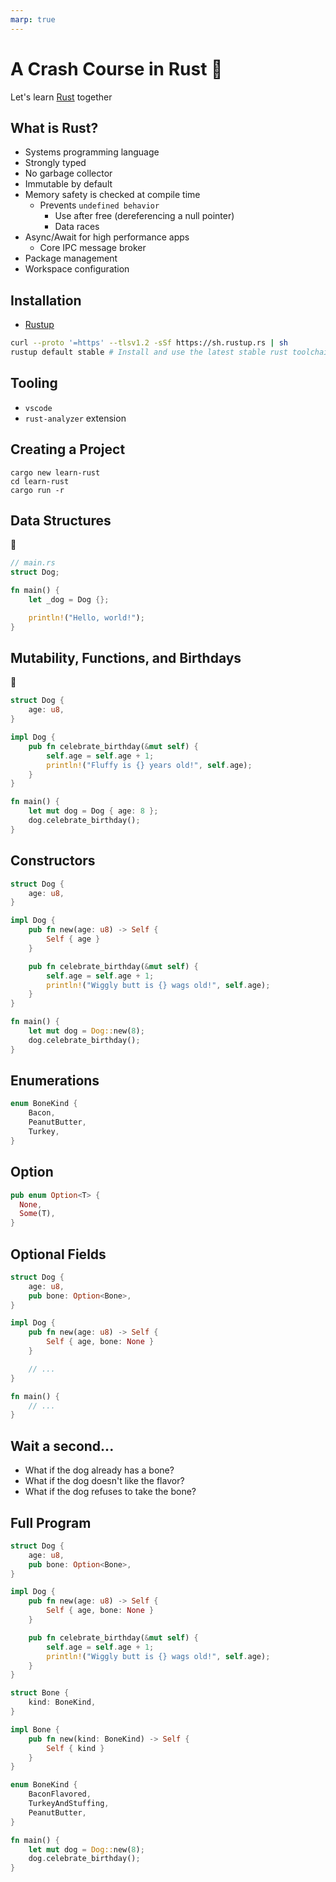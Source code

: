 ```yaml
---
marp: true
---
```


<!--
theme: default
class:
 - invert
headingDivider: 2 
paginate: true
-->

<!--
_class:
 - lead
 - invert
-->

# A Crash Course in Rust 🦀

Let's learn [Rust](https://www.rust-lang.org/) together

## What is Rust?

- Systems programming language
- Strongly typed
- No garbage collector
- Immutable by default
- Memory safety is checked at compile time
  - Prevents `undefined behavior`
    - Use after free (dereferencing a null pointer)
    - Data races
- Async/Await for high performance apps
  - Core IPC message broker
- Package management
- Workspace configuration

## Installation

- [Rustup](https://rustup.rs/)

```bash
curl --proto '=https' --tlsv1.2 -sSf https://sh.rustup.rs | sh
rustup default stable # Install and use the latest stable rust toolchain
```

## Tooling

- `vscode`
- `rust-analyzer` extension

## Creating a Project

```
cargo new learn-rust
cd learn-rust
cargo run -r
```

## Data Structures

<!-- Everyone loves pets, so let's start by adding a pet to our project. -->

:dog: 

```rust
// main.rs
struct Dog;

fn main() {
    let _dog = Dog {};

    println!("Hello, world!");
}
```

## Mutability, Functions, and Birthdays

<!-- 
  Let's give our dog an age and make it possible for them to celebrate their birthday. 
  Note that we have to add the mut keyword to the dog to be able to mutate it. In this case, the mutation is incrementing its age when celebrating its birthday.

  In Rust, objects are immutable by default.
-->

🎂

```rust
struct Dog {
    age: u8,
}

impl Dog {
    pub fn celebrate_birthday(&mut self) {
        self.age = self.age + 1;
        println!("Fluffy is {} years old!", self.age);
    }
}

fn main() {
    let mut dog = Dog { age: 8 };
    dog.celebrate_birthday();
}
```

## Constructors

<!--
Constructors in Rust are just functions that return an instance of an object. They are not treated specially by the language itself like they are in C++.

Because they do not take `self` as a parameter,
they are considered `associated functions` instead of `methods`.
-->

```rust
struct Dog {
    age: u8,
}

impl Dog {
    pub fn new(age: u8) -> Self {
        Self { age }
    }

    pub fn celebrate_birthday(&mut self) {
        self.age = self.age + 1;
        println!("Wiggly butt is {} wags old!", self.age);
    }
}

fn main() {
    let mut dog = Dog::new(8);
    dog.celebrate_birthday();
}
```

## Enumerations

<!-- Now we can add an enumeration to our program the represents various bone flavors. -->

```rust
enum BoneKind {
    Bacon,
    PeanutButter,
    Turkey,
}
```

## Option

<!--
Now we need a way to represent the dog having a bone or not having a bone.
We can represent this using the `Option` type.

`Option` is a generic enumeration with two variants.
-->

```rust
pub enum Option<T> {
  None,
  Some(T),
}
```

## Optional Fields

<!-- Let's add an optional `bone` field to our `Dog`. -->

```rust
struct Dog {
    age: u8,
    pub bone: Option<Bone>,
}

impl Dog {
    pub fn new(age: u8) -> Self {
        Self { age, bone: None }
    }

    // ...
}

fn main() {
    // ...
}
```

## Wait a second...

<!--
Now our dog can hold onto a Bone!

However, things get more complicated when we want to start giving and taking bones.

What if the dog already has a bone?
What if the dog doesn't like the flavor?
What if the dog refuses to take the bone?

In the next section, we'll cover how to handle fallibility in our program.

First, we will take a look at the full program so far.
-->

* What if the dog already has a bone?
* What if the dog doesn't like the flavor?
* What if the dog refuses to take the bone?

## Full Program

```rust
struct Dog {
    age: u8,
    pub bone: Option<Bone>,
}

impl Dog {
    pub fn new(age: u8) -> Self {
        Self { age, bone: None }
    }

    pub fn celebrate_birthday(&mut self) {
        self.age = self.age + 1;
        println!("Wiggly butt is {} wags old!", self.age);
    }
}

struct Bone {
    kind: BoneKind,
}

impl Bone {
    pub fn new(kind: BoneKind) -> Self {
        Self { kind }
    }
}

enum BoneKind {
    BaconFlavored,
    TurkeyAndStuffing,
    PeanutButter,
}

fn main() {
    let mut dog = Dog::new(8);
    dog.celebrate_birthday();
}
```